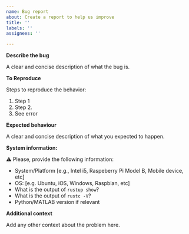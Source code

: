 ```yaml
---
name: Bug report
about: Create a report to help us improve
title: ''
labels: ''
assignees: ''

---
```


**Describe the bug**

A clear and concise description of what the bug is.

**To Reproduce**

Steps to reproduce the behavior:
1. Step 1
2. Step 2.
3. See error

**Expected behaviour**

A clear and concise description of what you expected to happen.

**System information:**

:warning: Please, provide the following information:

 - System/Platform [e.g., Intel i5, Raspeberry Pi Model B, Mobile device, etc]
 - OS: [e.g. Ubuntu, iOS, Windows, Raspbian, etc]
 - What is the output of `rustup show`?
 - What is the output of `rustc -V`?
 - Python/MATLAB version if relevant


**Additional context**

Add any other context about the problem here.
